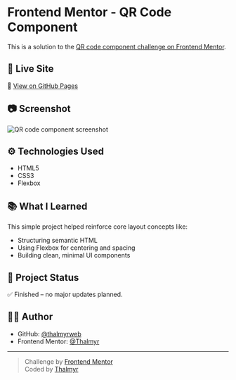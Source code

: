 # Frontend Mentor - QR Code Component

This is a solution to the [QR code component challenge on Frontend Mentor](https://www.frontendmentor.io/challenges/qr-code-component-iux_sIO_H).

## 🔗 Live Site

📍 [View on GitHub Pages](https://thalmyrweb.github.io/qr-code-component)

## 📷 Screenshot

![QR code component screenshot](./screenshot.png)

## ⚙️ Technologies Used

- HTML5
- CSS3
- Flexbox

## 📚 What I Learned

This simple project helped reinforce core layout concepts like:

- Structuring semantic HTML
- Using Flexbox for centering and spacing
- Building clean, minimal UI components

## 🧱 Project Status

✅ Finished – no major updates planned.

## 🙋‍♂️ Author

- GitHub: [@thalmyrweb](https://github.com/thalmyrweb)
- Frontend Mentor: [@Thalmyr](https://www.frontendmentor.io/profile/Thalmyr)

---

> Challenge by [Frontend Mentor](https://www.frontendmentor.io)  
> Coded by [Thalmyr](https://github.com/thalmyrweb)
